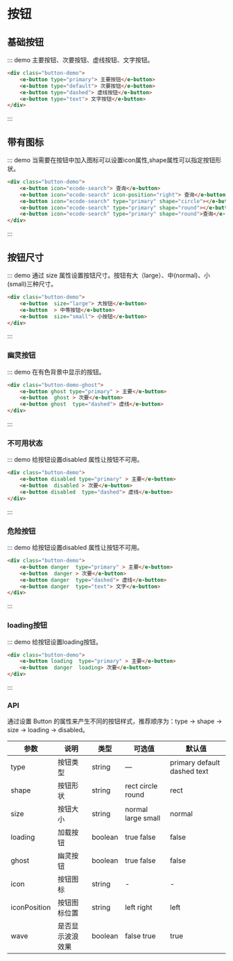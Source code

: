 # 按钮
## 基础按钮

::: demo 主要按钮、次要按钮、虚线按钮、文字按钮。
```html
<div class="button-demo">
    <e-button type="primary"> 主要按钮</e-button> 
    <e-button type="default"> 次要按钮</e-button> 
    <e-button type="dashed"> 虚线按钮</e-button> 
    <e-button type="text"> 文字按钮</e-button>
</div>

```

:::

## 带有图标

::: demo 当需要在按钮中加入图标可以设置icon属性,shape属性可以指定按钮形状。
```html
<div class="button-demo">
    <e-button icon="ecode-search"> 查询</e-button> 
    <e-button icon="ecode-search" icon-position="right"> 查询</e-button> 
    <e-button icon="ecode-search" type="primary" shape="circle"></e-button> 
    <e-button icon="ecode-search" type="primary" shape="round"></e-button> 
    <e-button icon="ecode-search" type="primary" shape="round">查询</e-button> 
</div>

```

:::

## 按钮尺寸

::: demo 通过 size 属性设置按钮尺寸。按钮有大（large）、中(normal)、小(small)三种尺寸。
```html
<div class="button-demo">
    <e-button  size="large"> 大按钮</e-button> 
    <e-button  > 中等按钮</e-button> 
    <e-button  size="small"> 小按钮</e-button> 
</div>

```

:::

### 幽灵按钮

::: demo 在有色背景中显示的按钮。
```html
<div class="button-demo-ghost">
    <e-button ghost type="primary" > 主要</e-button> 
    <e-button  ghost > 次要</e-button> 
    <e-button ghost  type="dashed"> 虚线</e-button> 
</div>

```

:::

### 不可用状态

::: demo 给按钮设置disabled 属性让按钮不可用。
```html
<div class="button-demo">
    <e-button disabled type="primary" > 主要</e-button> 
    <e-button  disabled > 次要</e-button> 
    <e-button disabled  type="dashed"> 虚线</e-button> 
</div>

```

:::

### 危险按钮

::: demo 给按钮设置disabled 属性让按钮不可用。
```html
<div class="button-demo">
    <e-button danger  type="primary" > 主要</e-button> 
    <e-button  danger > 次要</e-button> 
    <e-button danger  type="dashed"> 虚线</e-button> 
    <e-button danger  type="text"> 文字</e-button> 
</div>

```

:::

### loading按钮

::: demo 给按钮设置loading按钮。
```html
<div class="button-demo">
    <e-button loading  type="primary" > 主要</e-button> 
    <e-button  danger  loading> 次要</e-button> 
</div>

```

:::

### API 
通过设置 Button 的属性来产生不同的按钮样式，推荐顺序为：type -> shape -> size -> loading -> disabled。

| 参数      | 说明          | 类型      | 可选值                           | 默认值  |
|---------- |-------------- |---------- |--------------------------------  |-------- |
| type | 按钮类型 | string | — | primary default dashed text |default
| shape | 按钮形状  | string | rect circle round | rect |
| size | 按钮大小 | string | normal large small | normal |
| loading | 加载按钮 | boolean | true false | false |
| ghost | 幽灵按钮 | boolean | true false | false |
| icon | 按钮图标 | string | - | - |
| iconPosition | 按钮图标位置 |  string| left right | left |
| wave | 是否显示波浪效果 |  boolean| false true | true |
